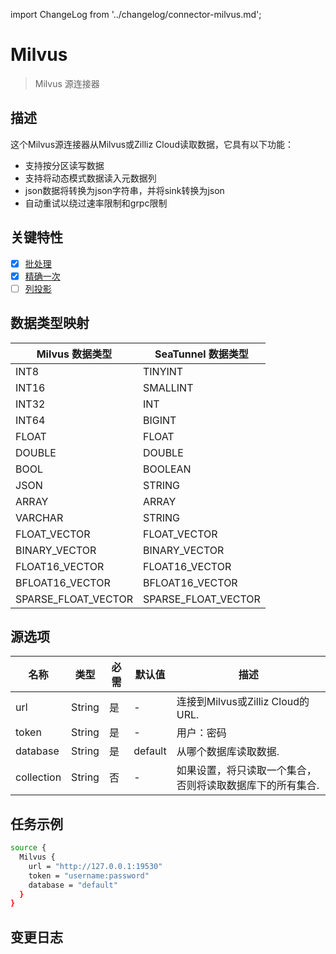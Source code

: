 import ChangeLog from '../changelog/connector-milvus.md';

# Milvus

> Milvus 源连接器

## 描述

这个Milvus源连接器从Milvus或Zilliz Cloud读取数据，它具有以下功能：
- 支持按分区读写数据
- 支持将动态模式数据读入元数据列
- json数据将转换为json字符串，并将sink转换为json
- 自动重试以绕过速率限制和grpc限制

## 关键特性

- [x] [批处理](../../concept/connector-v2-features.md)
- [x] [精确一次](../../concept/connector-v2-features.md)
- [ ] [列投影](../../concept/connector-v2-features.md)

## 数据类型映射

|  Milvus 数据类型   | SeaTunnel 数据类型 |
|---------------------|---------------------|
| INT8                | TINYINT             |
| INT16               | SMALLINT            |
| INT32               | INT                 |
| INT64               | BIGINT              |
| FLOAT               | FLOAT               |
| DOUBLE              | DOUBLE              |
| BOOL                | BOOLEAN             |
| JSON                | STRING              |
| ARRAY               | ARRAY               |
| VARCHAR             | STRING              |
| FLOAT_VECTOR        | FLOAT_VECTOR        |
| BINARY_VECTOR       | BINARY_VECTOR       |
| FLOAT16_VECTOR      | FLOAT16_VECTOR      |
| BFLOAT16_VECTOR     | BFLOAT16_VECTOR     |
| SPARSE_FLOAT_VECTOR | SPARSE_FLOAT_VECTOR |

## 源选项

|    名称           |  类型  | 必需 | 默认值 |                                        描述                                         |
|------------|--------|----------|---------|--------------------------------------------------------------------------------------------|
| url        | String | 是      | -       | 连接到Milvus或Zilliz Cloud的URL.                                              |
| token      | String | 是      | -       | 用户：密码                                                                            |
| database   | String | 是      | default | 从哪个数据库读取数据.                                                             |
| collection | String | 否       | -       | 如果设置，将只读取一个集合，否则将读取数据库下的所有集合. |

## 任务示例

```bash
source {
  Milvus {
    url = "http://127.0.0.1:19530"
    token = "username:password"
    database = "default"
  }
}
```

## 变更日志

<ChangeLog />